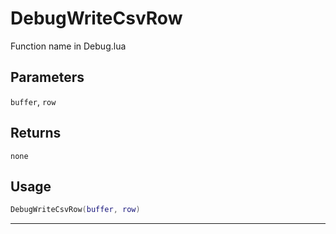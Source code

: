 # DebugWriteCsvRow
Function name in Debug.lua
## Parameters
`buffer`, `row`
## Returns
`none`
## Usage
```lua
DebugWriteCsvRow(buffer, row)
```
---
